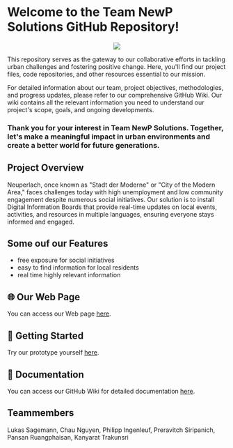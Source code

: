 # Welcome to the Team NewP Solutions GitHub Repository!
<p align="center">
<img src="https://github.com/Real-Projects-Digitalization/sose24-newp-solution/assets/79599168/9216346a-ceea-415b-bf3f-e4f4102effe5">
</p>

This repository serves as the gateway to our collaborative efforts in tackling urban challenges and fostering positive change. Here, you'll find our project files, code repositories, and other resources essential to our mission.

For detailed information about our team, project objectives, methodologies, and progress updates, please refer to our comprehensive GitHub Wiki. Our wiki contains all the relevant information you need to understand our project's scope, goals, and ongoing developments.

### Thank you for your interest in Team NewP Solutions. Together, let's make a meaningful impact in urban environments and create a better world for future generations.

## Project Overview
Neuperlach, once known as "Stadt der Moderne" or "City of the Modern Area," faces challenges today with high unemployment and low community engagement despite numerous social initiatives. Our solution is to install Digital Information Boards that provide real-time updates on local events, activities, and resources in multiple languages, ensuring everyone stays informed and engaged.

## Some ouf our Features
- free exposure for social initiatives
- easy to find information for local residents
- real time highly relevant information

## 🌐 Our Web Page
You can access our Web page [here](https://real-projects-digitalization.github.io/sose24-newp-solution/).

## 🚀 Getting Started
Try our prototype yourself [here](https://github.com/Real-Projects-Digitalization/sose24-newp-solution/wiki/8.3-Final-Prototype-&-Instructions#interaction).


## 📝 Documentation
You can access our GitHub Wiki for detailed documentation [here](https://github.com/Real-Projects-Digitalization/sose24-newp-solution/wiki#welcome-to-the-team-newp-solutions-github-wiki).

## Teammembers
Lukas Sagemann, Chau Nguyen, Philipp Ingenleuf, Preravitch Siripanich, Pansan Ruangphaisan, Kanyarat Trakunsri
